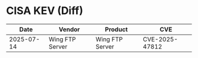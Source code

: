 # CISA KEV (Diff)

| Date | Vendor | Product | CVE |
| ---- | ------ | ------- | --- |
| 2025-07-14 | Wing FTP Server | Wing FTP Server | CVE-2025-47812 |
